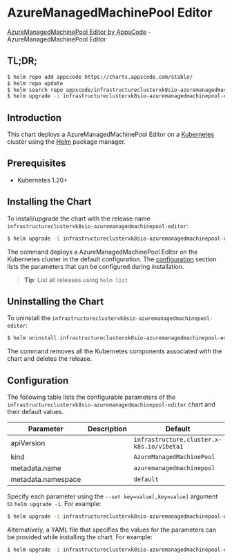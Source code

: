 # AzureManagedMachinePool Editor

[AzureManagedMachinePool Editor by AppsCode](https://appscode.com) - AzureManagedMachinePool Editor

## TL;DR;

```bash
$ helm repo add appscode https://charts.appscode.com/stable/
$ helm repo update
$ helm search repo appscode/infrastructureclusterxk8sio-azuremanagedmachinepool-editor --version=v0.25.0
$ helm upgrade -i infrastructureclusterxk8sio-azuremanagedmachinepool-editor appscode/infrastructureclusterxk8sio-azuremanagedmachinepool-editor -n default --create-namespace --version=v0.25.0
```

## Introduction

This chart deploys a AzureManagedMachinePool Editor on a [Kubernetes](http://kubernetes.io) cluster using the [Helm](https://helm.sh) package manager.

## Prerequisites

- Kubernetes 1.20+

## Installing the Chart

To install/upgrade the chart with the release name `infrastructureclusterxk8sio-azuremanagedmachinepool-editor`:

```bash
$ helm upgrade -i infrastructureclusterxk8sio-azuremanagedmachinepool-editor appscode/infrastructureclusterxk8sio-azuremanagedmachinepool-editor -n default --create-namespace --version=v0.25.0
```

The command deploys a AzureManagedMachinePool Editor on the Kubernetes cluster in the default configuration. The [configuration](#configuration) section lists the parameters that can be configured during installation.

> **Tip**: List all releases using `helm list`

## Uninstalling the Chart

To uninstall the `infrastructureclusterxk8sio-azuremanagedmachinepool-editor`:

```bash
$ helm uninstall infrastructureclusterxk8sio-azuremanagedmachinepool-editor -n default
```

The command removes all the Kubernetes components associated with the chart and deletes the release.

## Configuration

The following table lists the configurable parameters of the `infrastructureclusterxk8sio-azuremanagedmachinepool-editor` chart and their default values.

|     Parameter      | Description |                       Default                        |
|--------------------|-------------|------------------------------------------------------|
| apiVersion         |             | <code>infrastructure.cluster.x-k8s.io/v1beta1</code> |
| kind               |             | <code>AzureManagedMachinePool</code>                 |
| metadata.name      |             | <code>azuremanagedmachinepool</code>                 |
| metadata.namespace |             | <code>default</code>                                 |


Specify each parameter using the `--set key=value[,key=value]` argument to `helm upgrade -i`. For example:

```bash
$ helm upgrade -i infrastructureclusterxk8sio-azuremanagedmachinepool-editor appscode/infrastructureclusterxk8sio-azuremanagedmachinepool-editor -n default --create-namespace --version=v0.25.0 --set apiVersion=infrastructure.cluster.x-k8s.io/v1beta1
```

Alternatively, a YAML file that specifies the values for the parameters can be provided while
installing the chart. For example:

```bash
$ helm upgrade -i infrastructureclusterxk8sio-azuremanagedmachinepool-editor appscode/infrastructureclusterxk8sio-azuremanagedmachinepool-editor -n default --create-namespace --version=v0.25.0 --values values.yaml
```
